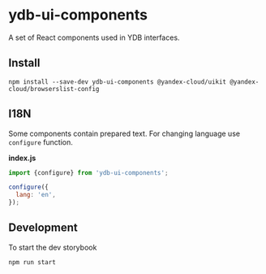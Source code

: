 # ydb-ui-components

A set of React components used in YDB interfaces.

## Install

```shell
npm install --save-dev ydb-ui-components @yandex-cloud/uikit @yandex-cloud/browserslist-config
```

## I18N

Some components contain prepared text. For changing language use `configure` function.

**index.js**

```js
import {configure} from 'ydb-ui-components';

configure({
  lang: 'en',
});
```

## Development

To start the dev storybook

```shell
npm run start
```
